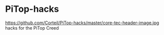 # PiTop-hacks
https://github.com/Corteil/PiTop-hacks/master/core-tec-header-image.jpg
hacks for the PiTop Creed
